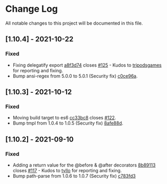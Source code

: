 # Change Log
All notable changes to this project will be documented in this file.

## [1.10.4] - 2021-10-22

### Fixed

- Fixing delegatify export [a8f3d74](https://github.com/vlio20/utils-decorators/commit/a8f3d74886091f4a36c653e2c9d2a8454cf38ef4) closes [#125](https://github.com/vlio20/utils-decorators/issues/125) - Kudos to [tripodsgames](https://github.com/tripodsgames) for reporting and fixing.
- Bump ansi-regex from 5.0.0 to 5.0.1 (Security fix) [c0ce96a](https://github.com/vlio20/utils-decorators/commit/c0ce96a285781672c3dfb6bf97992acd5584aed7).

## [1.10.3] - 2021-10-12

### Fixed

- Moving build target to es6 [cc33bc8](https://github.com/vlio20/utils-decorators/commit/cc33bc806e68e38ae69a772c5f4ebad27d912b4c) closes [#122](https://github.com/vlio20/utils-decorators/issues/122).
- Bump tmpl from 1.0.4 to 1.0.5 (Security fix) [8afe88d](https://github.com/vlio20/utils-decorators/commit/8afe88dd0012c7badb6e91d764ff4ecf39102a6a).

## [1.10.2] - 2021-09-10

### Fixed

- Adding a return value for the @before & @after decorators [8b89113](https://github.com/vlio20/utils-decorators/commit/8b891138c50f0a0ec510fa9d6caaca98258d8130) closes [#117](https://github.com/vlio20/utils-decorators/issues/117) - Kudos to [tyllo](https://github.com/tyllo) for reporting and fixing. 
- Bump path-parse from 1.0.6 to 1.0.7 (Security fix) [c783fd3](https://github.com/vlio20/utils-decorators/pull/116/commits/c783fd339e78524cd6dfd6da695911e04df30de9) 
